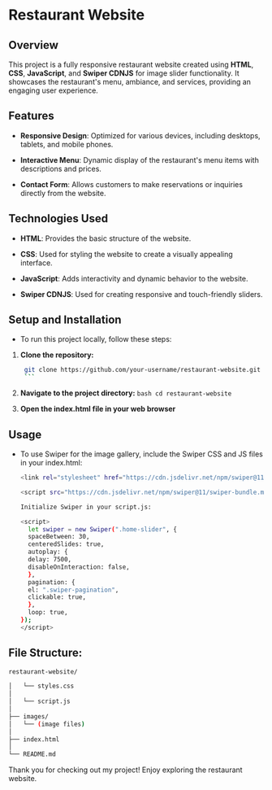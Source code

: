 # Restaurant Website

## Overview

This project is a fully responsive restaurant website created using **HTML**, **CSS**, **JavaScript**, and **Swiper CDNJS** for image slider functionality. It showcases the restaurant's menu, ambiance, and services, providing an engaging user experience.

## Features

- **Responsive Design**: Optimized for various devices, including desktops, tablets, and mobile phones.

- **Interactive Menu**: Dynamic display of the restaurant's menu items with descriptions and prices.

- **Contact Form**: Allows customers to make reservations or inquiries directly from the website.

## Technologies Used

- **HTML**: Provides the basic structure of the website.

- **CSS**: Used for styling the website to create a visually appealing interface.

- **JavaScript**: Adds interactivity and dynamic behavior to the website.

- **Swiper CDNJS**: Used for creating responsive and touch-friendly sliders.


## Setup and Installation

- To run this project locally, follow these steps:

1. **Clone the repository:**
      ```bash
       git clone https://github.com/your-username/restaurant-website.git
       ```

2. **Navigate to the project directory:**
       ```bash
       cd restaurant-website
       ```

4. **Open the index.html file in your web browser**

## Usage
 
 - To use Swiper for the image gallery, include the Swiper CSS and JS files in your index.html:
    ```bash
    <link rel="stylesheet" href="https://cdn.jsdelivr.net/npm/swiper@11/swiper-bundle.min.css" />
    ```
    ```bash 
    <script src="https://cdn.jsdelivr.net/npm/swiper@11/swiper-bundle.min.js"></script>
    ```
    ```bash
    Initialize Swiper in your script.js:
    ```
    ```bash
    <script>
      let swiper = new Swiper(".home-slider", {
      spaceBetween: 30,
      centeredSlides: true,
      autoplay: {
      delay: 7500,
      disableOnInteraction: false,
      },
      pagination: {
      el: ".swiper-pagination",
      clickable: true,
      },
      loop: true,
    });
   </script>
   ```


## File Structure:
```bash
restaurant-website/

│   └── styles.css
│
│   └── script.js
│
├── images/
│   └── (image files)
│
├── index.html
│
└── README.md
```

Thank you for checking out my project! Enjoy exploring the restaurant website.


